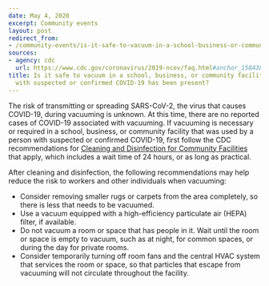 ```yaml
---
date: May 4, 2020
excerpt: Community events
layout: post
redirect_from:
- /community-events/is-it-safe-to-vacuum-in-a-school-business-or-community-facility-after-someone-with-covid-19-present/
sources:
- agency: cdc
  url: https://www.cdc.gov/coronavirus/2019-ncov/faq.html#anchor_1584388242595
title: Is it safe to vacuum in a school, business, or community facility after someone
  with suspected or confirmed COVID-19 has been present?
---
```


The risk of transmitting or spreading SARS-CoV-2, the virus that causes COVID-19, during vacuuming is unknown. At this time, there are no reported cases of COVID-19 associated with vacuuming. If vacuuming is necessary or required in a school, business, or community facility that was used by a person with suspected or confirmed COVID-19, first follow the CDC recommendations for [Cleaning and Disinfection for Community Facilities](https://www.cdc.gov/coronavirus/2019-ncov/community/organizations/cleaning-disinfection.html#Cleaning) that apply, which includes a wait time of 24 hours, or as long as practical.

After cleaning and disinfection, the following recommendations may help reduce the risk to workers and other individuals when vacuuming:

* Consider removing smaller rugs or carpets from the area completely, so there is less that needs to be vacuumed.
* Use a vacuum equipped with a high-efficiency particulate air (HEPA) filter, if available.
* Do not vacuum a room or space that has people in it. Wait until the room or space is empty to vacuum, such as at night, for common spaces, or during the day for private rooms.
* Consider temporarily turning off room fans and the central HVAC system that services the room or space, so that particles that escape from vacuuming will not circulate throughout the facility.